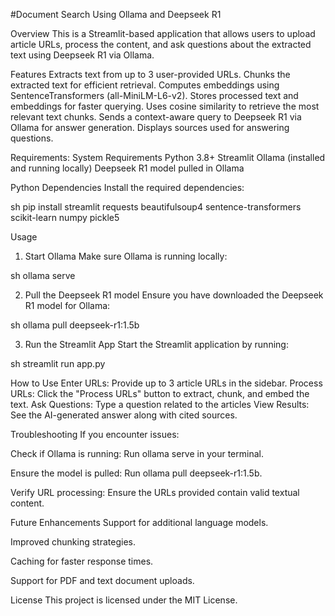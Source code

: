 #Document Search Using Ollama and Deepseek R1

Overview
This is a Streamlit-based application that allows users to upload article URLs, process the content, and ask questions about the extracted text using Deepseek R1 via Ollama.

Features
Extracts text from up to 3 user-provided URLs.
Chunks the extracted text for efficient retrieval.
Computes embeddings using SentenceTransformers (all-MiniLM-L6-v2).
Stores processed text and embeddings for faster querying.
Uses cosine similarity to retrieve the most relevant text chunks.
Sends a context-aware query to Deepseek R1 via Ollama for answer generation.
Displays sources used for answering questions.

Requirements:
System Requirements
Python 3.8+
Streamlit
Ollama (installed and running locally)
Deepseek R1 model pulled in Ollama

Python Dependencies
Install the required dependencies:

sh
pip install streamlit requests beautifulsoup4 sentence-transformers scikit-learn numpy pickle5

Usage
1. Start Ollama
Make sure Ollama is running locally:

sh
ollama serve

2. Pull the Deepseek R1 model
Ensure you have downloaded the Deepseek R1 model for Ollama:

sh
ollama pull deepseek-r1:1.5b

3. Run the Streamlit App
Start the Streamlit application by running:

sh
streamlit run app.py

How to Use
Enter URLs: Provide up to 3 article URLs in the sidebar.
Process URLs: Click the "Process URLs" button to extract, chunk, and embed the text.
Ask Questions: Type a question related to the articles
View Results: See the AI-generated answer along with cited sources.

Troubleshooting
If you encounter issues:

Check if Ollama is running: Run ollama serve in your terminal.

Ensure the model is pulled: Run ollama pull deepseek-r1:1.5b.

Verify URL processing: Ensure the URLs provided contain valid textual content.

Future Enhancements
Support for additional language models.

Improved chunking strategies.

Caching for faster response times.

Support for PDF and text document uploads.

License
This project is licensed under the MIT License.
